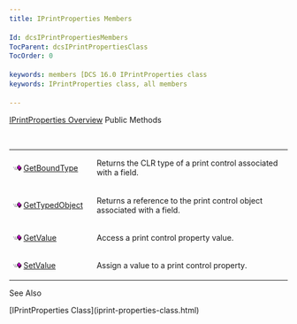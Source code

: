 ```yaml
---
title: IPrintProperties Members

Id: dcsIPrintPropertiesMembers
TocParent: dcsIPrintPropertiesClass
TocOrder: 0

keywords: members [DCS 16.0 IPrintProperties class
keywords: IPrintProperties class, all members

---
```


[IPrintProperties Overview](iprint-properties-class.html) 
Public Methods

<br />

<table class="dtTABLE" id="table3" x-use-null-cells="x-use-null-cells" style="border-spacing: 0px" cellspacing="0">
          <colgroup span="1">
            <col span="1" style="WIDTH:30%" />
            <col span="1" style="WIDTH: 70%" />
          </colgroup>
          <tr>
            <td colspan="1" rowspan="1">

<img alt="public property" src="images/public-method.gif" x-maintain-ratio="TRUE" width="15" height="11" border="0" /> [ GetBoundType](iprint-properties-class-get-bound-type-method.html) 
</td>
            <td colspan="1" rowspan="1">

Returns the CLR type of a print control associated with a field.
</td>
          </tr>
          <tr>
            <td colspan="1" rowspan="1">

<img alt="public property" src="images/public-method.gif" x-maintain-ratio="TRUE" width="15" height="11" border="0" /> [ GetTypedObject](iprint-properties-class-get-typed-object-method.html) 
</td>
            <td colspan="1" rowspan="1">

Returns a reference to the print control object associated with a field.
</td>
          </tr>
          <tr>
            <td colspan="1" rowspan="1">

<img alt="public property" src="images/public-method.gif" x-maintain-ratio="TRUE" width="15" height="11" border="0" /> [ GetValue](iprint-properties-class-get-value-method.html) 
</td>
            <td colspan="1" rowspan="1">

Access a print control property value.
</td>
          </tr>
          <tr>
            <td colspan="1" rowspan="1">

<img alt="public property" src="images/public-method.gif" x-maintain-ratio="TRUE" width="15" height="11" border="0" /> [ SetValue](iprint-properties-class-set-value-method.html) 
</td>
            <td colspan="1" rowspan="1">

Assign a value to a print control property.
</td>
          </tr>
</table>

See Also

<dl />
      [IPrintProperties Class](iprint-properties-class.html)

